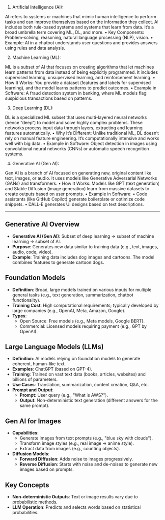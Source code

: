 1. Artificial Intelligence (AI):

AI refers to systems or machines that mimic human intelligence to perform tasks and can improve themselves based on the information they collect. AI includes both rule-based systems and systems that learn from data. It’s a broad umbrella term covering ML, DL, and more.
	•	Key Components: Problem-solving, reasoning, natural language processing (NLP), vision.
	•	Example: AI in a chatbot understands user questions and provides answers using rules and data analysis.


2. Machine Learning (ML):

ML is a subset of AI that focuses on creating algorithms that let machines learn patterns from data instead of being explicitly programmed. It includes supervised learning, unsupervised learning, and reinforcement learning.
	•	How It Works: You provide a dataset (features and labels for supervised learning), and the model learns patterns to predict outcomes.
	•	Example in Software: A fraud detection system in banking, where ML models flag suspicious transactions based on patterns.


3. Deep Learning (DL):

DL is a specialized ML subset that uses multi-layered neural networks (hence “deep”) to model and solve highly complex problems. These networks process input data through layers, extracting and learning features automatically.
	•	Why It’s Different: Unlike traditional ML, DL doesn’t rely on manual feature engineering. It’s computationally intensive and works well with big data.
	•	Example in Software: Object detection in images using convolutional neural networks (CNNs) or automatic speech recognition systems.


4. Generative AI (Gen AI):

Gen AI is a branch of AI focused on generating new, original content like text, images, or audio. It uses models like Generative Adversarial Networks (GANs) and transformers.
	•	How It Works: Models like GPT (text generation) and Stable Diffusion (image generation) learn from massive datasets to create outputs based on user prompts.
	•	Example in Software:
	•	Code assistants (like GitHub Copilot) generate boilerplate or optimize code snippets.
	•	DALL-E generates UI designs based on text descriptions.

---

## Generative AI Overview  
- **Generative AI (Gen AI)**: Subset of deep learning → subset of machine learning → subset of AI.  
- **Purpose**: Generates new data similar to training data (e.g., text, images, audio, code, video).  
- **Example**: Training data includes dog images and cartoons. The model combines features to generate cartoon dogs.  

## Foundation Models  
- **Definition**: Broad, large models trained on various inputs for multiple general tasks (e.g., text generation, summarization, chatbot functionality).  
- **Training Cost**: High computational requirements; typically developed by large companies (e.g., OpenAI, Meta, Amazon, Google).  
- **Types**:  
  - Open Source: Free models (e.g., Meta models, Google BERT).  
  - Commercial: Licensed models requiring payment (e.g., GPT by OpenAI).  

## Large Language Models (LLMs)  
- **Definition**: AI models relying on foundation models to generate coherent, human-like text.  
- **Examples**: ChatGPT (based on GPT-4).  
- **Training**: Trained on vast text data (books, articles, websites) and billions of parameters.  
- **Use Cases**: Translation, summarization, content creation, Q&A, etc.  
- **Prompt and Output**:  
  - **Prompt**: User query (e.g., "What is AWS?").  
  - **Output**: Non-deterministic text generation (different answers for the same prompt).  

## Gen AI for Images  
- **Capabilities**:  
  - Generate images from text prompts (e.g., "blue sky with clouds").  
  - Transform image styles (e.g., real image → anime style).  
  - Extract data from images (e.g., counting objects).  
- **Diffusion Models**:  
  - **Forward Diffusion**: Adds noise to images progressively.  
  - **Reverse Diffusion**: Starts with noise and de-noises to generate new images based on prompts.  

## Key Concepts  
- **Non-deterministic Outputs**: Text or image results vary due to probabilistic methods.  
- **LLM Operation**: Predicts and selects words based on statistical probabilities.  
